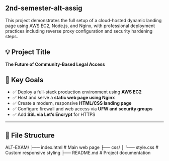 ## 2nd-semester-alt-assig
This project demonstrates the full setup of a cloud-hosted dynamic landing page using AWS EC2, Node.js, and Nginx, with professional deployment practices including reverse proxy configuration and security hardening steps.

## 💡 Project Title
**The Future of Community-Based Legal Access**
## 🎯 Key Goals

- ✅ Deploy a full-stack production environment using **AWS EC2**
- ✅ Host and serve a **static web page using Nginx**
- ✅ Create a modern, responsive **HTML/CSS landing page**
- ✅ Configure firewall and web access via **UFW and security groups**
- ✅  Add **SSL via Let’s Encrypt** for HTTPS

---

## 📂 File Structure

ALT-EXAM/
├── index.html # Main web page
├── css/
│ └── style.css # Custom responsive styling
├── README.md # Project documentation
